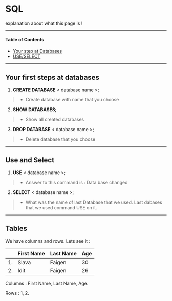 # SQL
explanation about what this page is !
***

#### Table of Contents
- [Your step at Databases](#Your-first-steps-at-databases)
- [USE/SELECT](#Use-and-Select)



***
## Your first steps at databases
1. **CREATE DATABASE** < database name >;
> - Create database with name that you choose

2. **SHOW DATABASES;**
> - Show all created databases

3. **DROP DATABASE** < database name >;
 > - Delete database that you choose
***

## Use and Select
1. **USE**  < database name >;
> - Answer to this command is : Data base changed

2. **SELECT**  < database name >;
> - What was the name of last Database that we used.
>   Last dabases that we used command USE on it.
***

## Tables
We have columns and rows. Lets see it :

|  | First Name | Last Name | Age  |
|--|------------|-----------|------|
|1.| Slava      | Faigen    |   30 |
|2.| Idit       | Faigen    |   26 |

Columns : First Name, Last Name, Age.

Rows : 1, 2.

